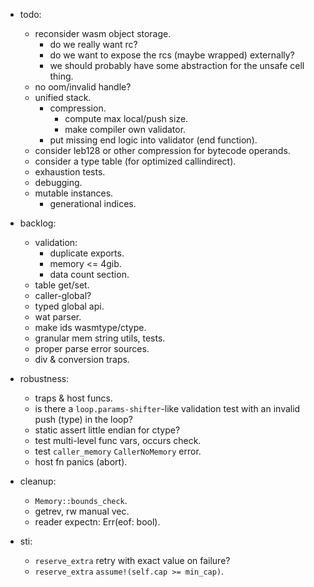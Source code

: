 
- todo:
    - reconsider wasm object storage.
        - do we really want rc?
        - do we want to expose the rcs (maybe wrapped) externally?
        - we should probably have some abstraction for the unsafe cell thing.
    - no oom/invalid handle?
    - unified stack.
        - compression.
            - compute max local/push size.
            - make compiler own validator.
        - put missing end logic into validator (end function).
    - consider leb128 or other compression for bytecode operands.
    - consider a type table (for optimized callindirect).
    - exhaustion tests.
    - debugging.
    - mutable instances.
        - generational indices.


- backlog:
    - validation:
        - duplicate exports.
        - memory <= 4gib.
        - data count section.
    - table get/set.
    - caller-global?
    - typed global api.
    - wat parser.
    - make ids wasmtype/ctype.
    - granular mem string utils, tests.
    - proper parse error sources.
    - div & conversion traps.

- robustness:
    - traps & host funcs.
    - is there a `loop.params-shifter`-like validation test with an invalid push (type) in the loop?
    - static assert little endian for ctype?
    - test multi-level func vars, occurs check.
    - test `caller_memory` `CallerNoMemory` error.
    - host fn panics (abort).

- cleanup:
    - `Memory::bounds_check`.
    - getrev, rw manual vec.
    - reader expectn: Err(eof: bool).

- sti:
    - `reserve_extra` retry with exact value on failure?
    - `reserve_extra` `assume!(self.cap >= min_cap)`.


